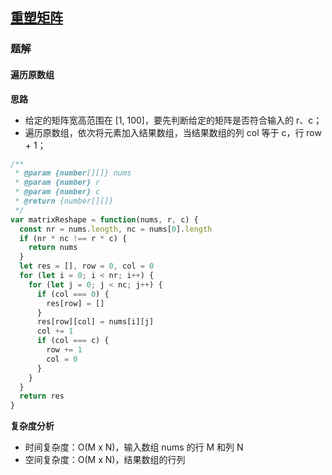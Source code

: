 ## [重塑矩阵](https://leetcode-cn.com/problems/reshape-the-matrix/)

### 题解
#### 遍历原数组
**思路**
+ 给定的矩阵宽高范围在 [1, 100]，要先判断给定的矩阵是否符合输入的 r、c；
+ 遍历原数组，依次将元素加入结果数组，当结果数组的列 col 等于 c，行 row + 1；

```js
/**
 * @param {number[][]} nums
 * @param {number} r
 * @param {number} c
 * @return {number[][]}
 */
var matrixReshape = function(nums, r, c) {
  const nr = nums.length, nc = nums[0].length
  if (nr * nc !== r * c) {
    return nums
  }
  let res = [], row = 0, col = 0
  for (let i = 0; i < nr; i++) {
    for (let j = 0; j < nc; j++) {
      if (col === 0) {
        res[row] = []
      }
      res[row][col] = nums[i][j]
      col += 1
      if (col === c) {
        row += 1
        col = 0
      }
    }
  }
  return res
}
```

**复杂度分析**
+ 时间复杂度：O(M x N)，输入数组 nums 的行 M 和列 N
+ 空间复杂度：O(M x N)，结果数组的行列